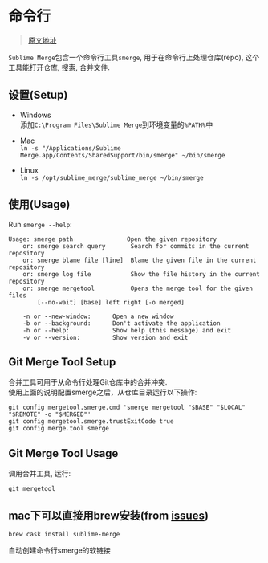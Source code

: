 # 命令行  
> [原文地址](https://www.sublimemerge.com/docs/command_line)  


`Sublime Merge`包含一个命令行工具`smerge`, 用于在命令行上处理仓库(repo), 这个工具能打开仓库, 搜索, 合并文件.  


## 设置(Setup)  

- Windows  
添加`C:\Program Files\Sublime Merge`到环境变量的`%PATH%`中  

- Mac  
`ln -s "/Applications/Sublime Merge.app/Contents/SharedSupport/bin/smerge" ~/bin/smerge`  

- Linux  
`ln -s /opt/sublime_merge/sublime_merge ~/bin/smerge`  

## 使用(Usage)  

Run `smerge --help`:  

```
Usage: smerge path               Open the given repository
    or: smerge search query       Search for commits in the current repository
    or: smerge blame file [line]  Blame the given file in the current repository
    or: smerge log file           Show the file history in the current repository
    or: smerge mergetool          Opens the merge tool for the given files
        [--no-wait] [base] left right [-o merged]

    -n or --new-window:      Open a new window
    -b or --background:      Don't activate the application
    -h or --help:            Show help (this message) and exit
    -v or --version:         Show version and exit
```

## Git Merge Tool Setup  

合并工具可用于从命令行处理Git仓库中的合并冲突.  
使用上面的说明配置smerge之后，从仓库目录运行以下操作:  

```
git config mergetool.smerge.cmd 'smerge mergetool "$BASE" "$LOCAL" "$REMOTE" -o "$MERGED"'
git config mergetool.smerge.trustExitCode true
git config merge.tool smerge
```

## Git Merge Tool Usage  

调用合并工具, 运行:  
```
git mergetool
```

## mac下可以直接用brew安装(from [issues](https://github.com/sublime-china/sublime-merge-tutorials/issues/1))  

```
brew cask install sublime-merge
```
自动创建命令行smerge的软链接  
